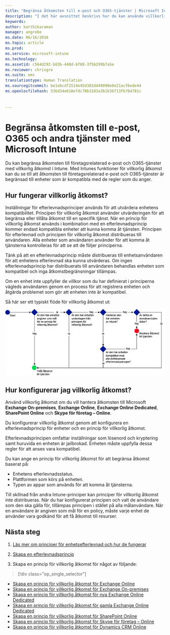 ```yaml
---
title: "Begränsa åtkomsten till e-post och O365-tjänster | Microsoft Intune"
description: "I det här avsnittet beskrivs hur du kan använda villkorlig åtkomst för att endast tillåta att kompatibla enheter får åtkomst till e-post och företagsdata i SharePoint Online och andra tjänster."
keywords: 
author: karthikaraman
manager: angrobe
ms.date: 06/16/2016
ms.topic: article
ms.prod: 
ms.service: microsoft-intune
ms.technology: 
ms.assetid: c564d292-b83b-440d-bf08-3f5b299b7a5e
ms.reviewer: chrisgre
ms.suite: ems
translationtype: Human Translation
ms.sourcegitcommit: be1ebcdf2514e45d383dd49890e0e21acf6ede44
ms.openlocfilehash: 536d34e618efdc78b3103a3b1b36f13fb784781c


---
```


# Begränsa åtkomsten till e-post, O365 och andra tjänster med Microsoft Intune
Du kan begränsa åtkomsten till företagsrelaterad e-post och O365-tjänster med villkorlig åtkomst i Intune. Med Intunes funktioner för villkorlig åtkomst kan du se till att åtkomsten till företagsrelaterad e-post och O365-tjänster är begränsad till enheter som är kompatibla med de regler som du anger.
## Hur fungerar villkorlig åtkomst?
Inställningar för efterlevnadsprinciper används för att utvärdera enhetens kompatibilitet. Principen för villkorlig åtkomst använder utvärderingen för att begränsa eller tillåta åtkomst till en specifik tjänst. När en princip för villkorlig åtkomst används i kombination med en efterlevnadsprincip kommer endast kompatibla enheter att kunna komma åt tjänsten. Principen för efterlevnad och principen för villkorlig åtkomst distribueras till användaren. Alla enheter som användaren använder för att komma åt tjänsterna kontrolleras för att se att de följer principerna.

Tänk på att en efterlevnadsprincip måste distribueras till enhetsanvändaren för att enhetens efterlevnad ska kunna utvärderas.
Om ingen efterlevnadsprincip har distribuerats till användaren behandlas enheten som kompatibel och inga åtkomstbegränsningar tillämpas.

Om en enhet inte uppfyller de villkor som du har definierat i principerna vägleds användaren genom en process för att registrera enheten och åtgärda problemet som gör att enheten inte är kompatibel.

Så här ser ett typiskt flöde för villkorlig åtkomst ut:

![Diagrammet visar beslutspunkterna som används för att avgöra om en enhet har åtkomst till en tjänst eller om den blockeras](../media/ConditionalAccess4.png)

## Hur konfigurerar jag villkorlig åtkomst?
Använd villkorlig åtkomst om du vill hantera åtkomsten till Microsoft **Exchange On-premises**, **Exchange Online**, **Exchange Online Dedicated**, **SharePoint Online** och **Skype för företag – Online**.

Du konfigurerar villkorlig åtkomst genom att konfigurera en efterlevnadsprincip för enheter och en princip för villkorlig åtkomst.

Efterlevnadsprincipen omfattar inställningar som lösenord och kryptering samt huruvida en enheten är jailbrokad. Enheten måste uppfylla dessa regler för att anses vara kompatibel.

Du kan ange en princip för villkorlig åtkomst för att begränsa åtkomst baserat på:
- Enhetens efterlevnadsstatus.
- Plattformen som körs på enheten.
- Typen av appar som används för att komma åt tjänsterna.

Till skillnad från andra Intune-principer kan principer för villkorlig åtkomst inte distribueras. När du har konfigurerat principen och valt de användare som den ska gälla för, tillämpas principen i stället på alla målanvändare. När en användare är angiven som mål för en policy, måste varje enhet de använder vara godkänd för att få åtkomst till resurser.


## Nästa steg
1. [Läs mer om principer för enhetsefterlevnad och hur de fungerar ](introduction-to-device-compliance-policies-in-microsoft-intune.md)

2. [Skapa en efterlevnadsprincip](create-a-device-compliance-policy-in-microsoft-intune.md)

2.  Skapa en princip för villkorlig åtkomst för något av följande:
> [!div class="op_single_selector"]
  - [Skapa en princip för villkorlig åtkomst för Exchange Online](restrict-access-to-exchange-online-with-microsoft-intune.md)
  - [Skapa en princip för villkorlig åtkomst för Exchange On-premises](restrict-access-to-exchange-onpremises-with-microsoft-intune.md)
  - [Skapa en princip för villkorlig åtkomst för nya Exchange Online Dedicated](restrict-access-to-exchange-online-with-microsoft-intune.md)
  - [Skapa en princip för villkorlig åtkomst för gamla Exchange Online Dedicated](restrict-access-to-exchange-onpremises-with-microsoft-intune.md)
  - [Skapa en princip för villkorlig åtkomst för SharePoint Online](restrict-access-to-sharepoint-online-with-microsoft-intune.md)
  - [Skapa en princip för villkorlig åtkomst för Skype för företag – Online](restrict-access-to-skype-for-business-online-with-microsoft-intune.md)
  - [Skapa en princip för villkorlig åtkomst för Dynamics CRM Online](restrict-access-to-dynamics-crm-online-with-microsoft-intune.md)



<!--HONumber=Jul16_HO5-->



